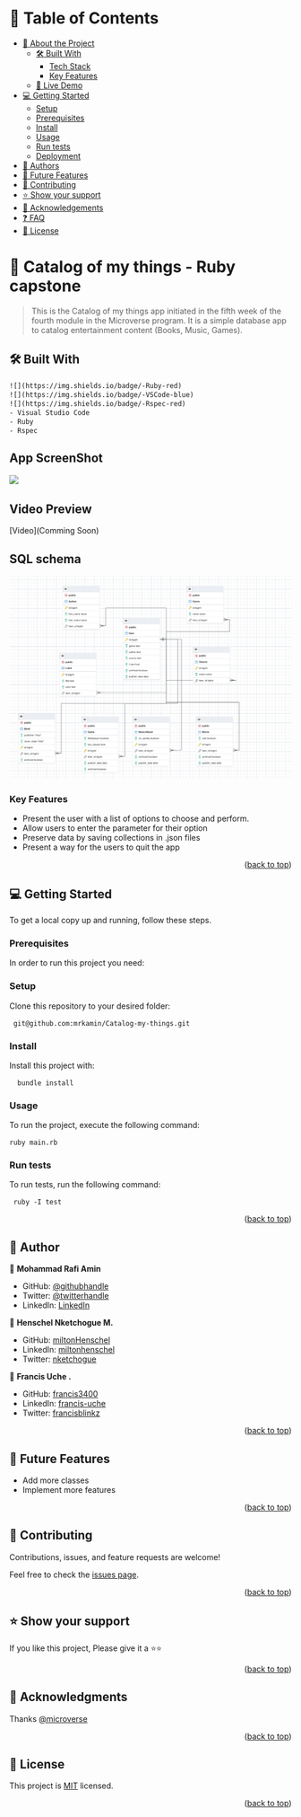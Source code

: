 <a name="readme-top"></a>

<!-- TABLE OF CONTENTS -->

# 📗 Table of Contents

- [📖 About the Project](#about-project)
  - [🛠 Built With](#built-with)
    - [Tech Stack](#tech-stack)
    - [Key Features](#key-features)
  - [🚀 Live Demo](#live-demo)
- [💻 Getting Started](#getting-started)
  - [Setup](#setup)
  - [Prerequisites](#prerequisites)
  - [Install](#install)
  - [Usage](#usage)
  - [Run tests](#run-tests)
  - [Deployment](#triangular_flag_on_post-deployment)
- [👥 Authors](#authors)
- [🔭 Future Features](#future-features)
- [🤝 Contributing](#contributing)
- [⭐️ Show your support](#support)
- [🙏 Acknowledgements](#acknowledgements)
- [❓ FAQ](#faq)
- [📝 License](#license)

<!-- PROJECT DESCRIPTION -->

# 📖 Catalog of my things - Ruby capstone <a name="about-project"></a>

> This is the Catalog of my things app initiated in the fifth week of the fourth module in the Microverse program. It is a simple database app to catalog entertainment content (Books, Music, Games).

## 🛠 Built With <a name="built-with"></a>

    ![](https://img.shields.io/badge/-Ruby-red)
    ![](https://img.shields.io/badge/-VSCode-blue)
    ![](https://img.shields.io/badge/-Rspec-red)
    - Visual Studio Code
    - Ruby
    - Rspec


 ## App ScreenShot
  ![](./app_ss.JPG)
 ## Video Preview

 [Video](Comming Soon)

 ## SQL schema
   ![](./schema.png)



### Key Features <a name="key-features"></a>

<!-- > Describe between 1-3 key features of the application. -->

- Present the user with a list of options to choose and perform.
- Allow users to enter the parameter for their option
- Preserve data by saving collections in .json files
- Present a way for the users to quit the app

<p align="right">(<a href="#readme-top">back to top</a>)</p>

<!-- GETTING STARTED -->

## 💻 Getting Started <a name="getting-started"></a>

<!-- > Describe how a new developer could make use of your project. -->

To get a local copy up and running, follow these steps.

### Prerequisites

In order to run this project you need:

### Setup

Clone this repository to your desired folder:

```
 git@github.com:mrkamin/Catalog-my-things.git
```

### Install

Install this project with:

```
  bundle install
```


### Usage

To run the project, execute the following command:

```
ruby main.rb
```

### Run tests

To run tests, run the following command:

```
 ruby -I test
```

<p align="right">(<a href="#readme-top">back to top</a>)</p>

<!-- AUTHORS -->

## 👥 Author <a name="authors"></a>

<!-- > Mention all of the collaborators of this project. -->
👤 **Mohammad Rafi Amin**

- GitHub: [@githubhandle](https://github.com/mrkamin)
- Twitter: [@twitterhandle](https://twitter.com/Mohamma63974237)
- LinkedIn: [LinkedIn](https://www.linkedin.com/in/mohammad-rafi-amin-63b4319b/)

👤 **Henschel Nketchogue M.**

- GitHub: [miltonHenschel](https://github.com/miltonHenschel)
- LinkedIn: [miltonhenschel](https://www.linkedin.com/in/miltonhenschel/)
- Twitter: [nketchogue](https://twitter.com/nketchogue)


👤 **Francis Uche .**

- GitHub: [francis3400](https://github.com/francis3400)
- LinkedIn: [francis-uche](https://www.linkedin.com/in/francis-uche/)
- Twitter: [francisblinkz](https://twitter.com/francisblinkz)
<p align="right">(<a href="#readme-top">back to top</a>)</p>

<!-- FUTURE FEATURES -->

 ## 🔭 Future Features <a name="future-features"></a> 

<!-- > Describe 1 - 3 features you will add to the project. -->

 - Add more classes
 - Implement more features

<p align="right">(<a href="#readme-top">back to top</a>)</p>

<!-- CONTRIBUTING -->

## 🤝 Contributing <a name="contributing"></a>

Contributions, issues, and feature requests are welcome!

Feel free to check the [issues page](https://github.com/mrkamin/Catalog-my-things/issues).

<p align="right">(<a href="#readme-top">back to top</a>)</p>

<!-- SUPPORT -->

 ## ⭐️ Show your support <a name="support"></a> 

If you like this project, Please give it a ⭐️⭐️

<p align="right">(<a href="#readme-top">back to top</a>)</p>

<!-- ACKNOWLEDGEMENTS -->

 ## 🙏 Acknowledgments <a name="acknowledgements"></a>

Thanks [@microverse](https://www.microverse.org/)

<p align="right">(<a href="#readme-top">back to top</a>)</p>

## 📝 License <a name="license"></a>

This project is [MIT](https://github.com/mrkamin/Catalog-my-things/blob/Dev/LICENSE) licensed.

<p align="right">(<a href="#readme-top">back to top</a>)</p>
